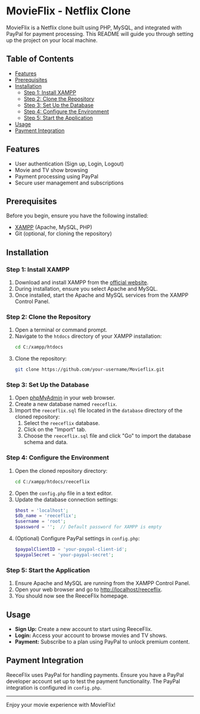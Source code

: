 # MovieFlix - Netflix Clone

MovieFlix is a Netflix clone built using PHP, MySQL, and integrated with PayPal for payment processing. This README will guide you through setting up the project on your local machine.

## Table of Contents
- [Features](#features)
- [Prerequisites](#prerequisites)
- [Installation](#installation)
  - [Step 1: Install XAMPP](#step-1-install-xampp)
  - [Step 2: Clone the Repository](#step-2-clone-the-repository)
  - [Step 3: Set Up the Database](#step-3-set-up-the-database)
  - [Step 4: Configure the Environment](#step-4-configure-the-environment)
  - [Step 5: Start the Application](#step-5-start-the-application)
- [Usage](#usage)
- [Payment Integration](#payment-integration)

## Features
- User authentication (Sign up, Login, Logout)
- Movie and TV show browsing
- Payment processing using PayPal
- Secure user management and subscriptions

## Prerequisites
Before you begin, ensure you have the following installed:
- [XAMPP](https://www.apachefriends.org/index.html) (Apache, MySQL, PHP)
- Git (optional, for cloning the repository)

## Installation

### Step 1: Install XAMPP
1. Download and install XAMPP from the [official website](https://www.apachefriends.org/download.html).
2. During installation, ensure you select Apache and MySQL.
3. Once installed, start the Apache and MySQL services from the XAMPP Control Panel.

### Step 2: Clone the Repository
1. Open a terminal or command prompt.
2. Navigate to the `htdocs` directory of your XAMPP installation:
    ```bash
    cd C:/xampp/htdocs
    ```
3. Clone the repository:
    ```bash
    git clone https://github.com/your-username/Movieflix.git
    ```

### Step 3: Set Up the Database
1. Open [phpMyAdmin](http://localhost/phpmyadmin) in your web browser.
2. Create a new database named `reeceflix`.
3. Import the `reeceflix.sql` file located in the `database` directory of the cloned repository:
    1. Select the `reeceflix` database.
    2. Click on the "Import" tab.
    3. Choose the `reeceflix.sql` file and click "Go" to import the database schema and data.

### Step 4: Configure the Environment
1. Open the cloned repository directory:
    ```bash
    cd C:/xampp/htdocs/reeceflix
    ```
2. Open the `config.php` file in a text editor.
3. Update the database connection settings:
    ```php
    $host = 'localhost';
    $db_name = 'reeceflix';
    $username = 'root';
    $password = '';  // Default password for XAMPP is empty
    ```
4. (Optional) Configure PayPal settings in `config.php`:
    ```php
    $paypalClientID = 'your-paypal-client-id';
    $paypalSecret = 'your-paypal-secret';
    ```

### Step 5: Start the Application
1. Ensure Apache and MySQL are running from the XAMPP Control Panel.
2. Open your web browser and go to [http://localhost/reeceflix](http://localhost/reeceflix).
3. You should now see the ReeceFlix homepage.

## Usage
- **Sign Up:** Create a new account to start using ReeceFlix.
- **Login:** Access your account to browse movies and TV shows.
- **Payment:** Subscribe to a plan using PayPal to unlock premium content.

## Payment Integration
ReeceFlix uses PayPal for handling payments. Ensure you have a PayPal developer account set up to test the payment functionality. The PayPal integration is configured in `config.php`.

---

Enjoy your movie experience with MovieFlix!
